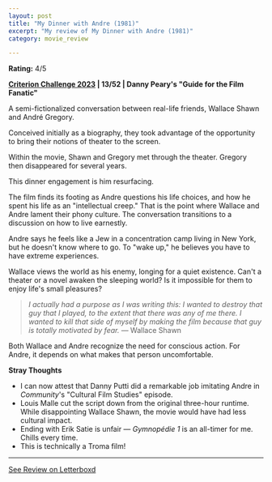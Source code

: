 ```yaml
---
layout: post
title: "My Dinner with Andre (1981)"
excerpt: "My review of My Dinner with Andre (1981)"
category: movie_review

---
```


**Rating:** 4/5

<b><a href="https://boxd.it/pXW6q/detail">Criterion Challenge 2023</a> | 13/52 | Danny Peary's "Guide for the Film Fanatic"</b>

A semi-fictionalized conversation between real-life friends, Wallace Shawn and André Gregory. 

Conceived initially as a biography, they took advantage of the opportunity to bring their notions of theater to the screen.

Within the movie, Shawn and Gregory met through the theater. Gregory then disappeared for several years.

This dinner engagement is him resurfacing.

The film finds its footing as Andre questions his life choices, and how he spent his life as an "intellectual creep." That is the point where Wallace and Andre lament their phony culture. The conversation transitions to a discussion on how to live earnestly.

Andre says he feels like a Jew in a concentration camp living in New York, but he doesn't know where to go. To "wake up," he believes you have to have extreme experiences.

Wallace views the world as his enemy, longing for a quiet existence. Can't a theater or a novel awaken the sleeping world? Is it impossible for them to enjoy life's small pleasures?

<blockquote><i>I actually had a purpose as I was writing this: I wanted to destroy that guy that I played, to the extent that there was any of me there. I wanted to kill that side of myself by making the film because that guy is totally motivated by fear.</i> — Wallace Shawn</blockquote>

Both Wallace and Andre recognize the need for conscious action. For Andre, it depends on what makes that person uncomfortable.

<b>Stray Thoughts</b>
* I can now attest that Danny Putti did a remarkable job imitating Andre in <i>Community</i>'s "Cultural Film Studies" episode.
* Louis Malle cut the script down from the original three-hour runtime. While disappointing Wallace Shawn, the movie would have had less cultural impact.
* Ending with Erik Satie is unfair — <i>Gymnopédie 1</i> is an all-timer for me. Chills every time.
* This is technically a Troma film!

<hr>

[See Review on Letterboxd](https://boxd.it/58LA1b)

